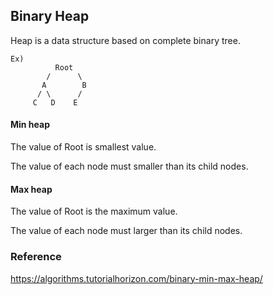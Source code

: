## Binary Heap

Heap is a data structure based on complete binary tree.

```
Ex)
          Root
        /      \
       A        B
      / \      / 
     C   D    E   
```

#### Min heap

The value of Root is smallest value.

The value of each node must smaller than its child nodes.

#### Max heap

The value of Root is the maximum value.

The value of each node must larger than its child nodes.

### Reference
https://algorithms.tutorialhorizon.com/binary-min-max-heap/
